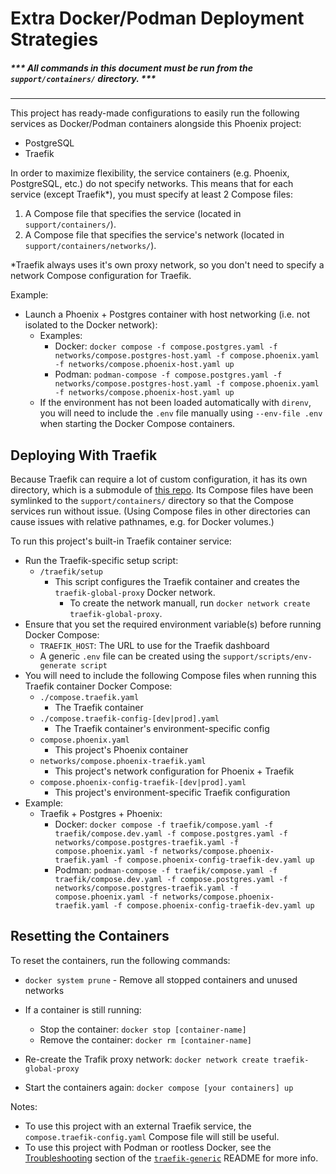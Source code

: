 # Extra Docker/Podman Deployment Strategies

##### \*\*\* All commands in this document must be run from the `support/containers/` directory. \*\*\*

---

This project has ready-made configurations to easily run the following services as Docker/Podman containers alongside this Phoenix project:

- PostgreSQL
- Traefik

In order to maximize flexibility, the service containers (e.g. Phoenix, PostgreSQL, etc.) do not specify networks. This means that for each service (except Traefik\*), you must specify at least 2 Compose files:

1. A Compose file that specifies the service (located in `support/containers/`).
2. A Compose file that specifies the service's network (located in `support/containers/networks/`).

\*Traefik always uses it's own proxy network, so you don't need to specify a network Compose configuration for Traefik.

Example:

- Launch a Phoenix + Postgres container with host networking (i.e. not isolated to the Docker network):
  - Examples:
    - Docker: `docker compose -f compose.postgres.yaml -f networks/compose.postgres-host.yaml -f compose.phoenix.yaml -f networks/compose.phoenix-host.yaml up`
    - Podman: `podman-compose -f compose.postgres.yaml -f networks/compose.postgres-host.yaml -f compose.phoenix.yaml -f networks/compose.phoenix-host.yaml up`
  - If the environment has not been loaded automatically with `direnv`, you will need to include the `.env` file manually using `--env-file .env` when starting the Docker Compose containers.

## Deploying With Traefik

Because Traefik can require a lot of custom configuration, it has its own directory, which is a submodule of [this repo](https://github.com/arcanemachine/traefik-generic). Its Compose files have been symlinked to the `support/containers/` directory so that the Compose services run without issue. (Using Compose files in other directories can cause issues with relative pathnames, e.g. for Docker volumes.)

To run this project's built-in Traefik container service:

- Run the Traefik-specific setup script:
  - `/traefik/setup`
    - This script configures the Traefik container and creates the `traefik-global-proxy` Docker network.
      - To create the network manuall, run `docker network create traefik-global-proxy`.
- Ensure that you set the required environment variable(s) before running Docker Compose:
  - `TRAEFIK_HOST`: The URL to use for the Traefik dashboard
  - A generic `.env` file can be created using the `support/scripts/env-generate script`
- You will need to include the following Compose files when running this Traefik container Docker Compose:
  - `./compose.traefik.yaml`
    - The Traefik container
  - `./compose.traefik-config-[dev|prod].yaml`
    - The Traefik container's environment-specific config
  - `compose.phoenix.yaml`
    - This project's Phoenix container
  - `networks/compose.phoenix-traefik.yaml`
    - This project's network configuration for Phoenix + Traefik
  - `compose.phoenix-config-traefik-[dev|prod].yaml`
    - This project's environment-specific Traefik configuration
- Example:
  - Traefik + Postgres + Phoenix:
    - Docker: `docker compose -f traefik/compose.yaml -f traefik/compose.dev.yaml -f compose.postgres.yaml -f networks/compose.postgres-traefik.yaml -f compose.phoenix.yaml -f networks/compose.phoenix-traefik.yaml -f compose.phoenix-config-traefik-dev.yaml up`
    - Podman: `podman-compose -f traefik/compose.yaml -f traefik/compose.dev.yaml -f compose.postgres.yaml -f networks/compose.postgres-traefik.yaml -f compose.phoenix.yaml -f networks/compose.phoenix-traefik.yaml -f compose.phoenix-config-traefik-dev.yaml up`

## Resetting the Containers

To reset the containers, run the following commands:

- `docker system prune` - Remove all stopped containers and unused networks

- If a container is still running:

  - Stop the container: `docker stop [container-name]`
  - Remove the container: `docker rm [container-name]`

- Re-create the Trafik proxy network: `docker network create traefik-global-proxy`

- Start the containers again: `docker compose [your containers] up`

Notes:

- To use this project with an external Traefik service, the `compose.traefik-config.yaml` Compose file will still be useful.
- To use this project with Podman or rootless Docker, see the [Troubleshooting](https://github.com/arcanemachine/traefik-generic#troubleshooting) section of the [`traefik-generic`](https://github.com/arcanemachine/traefik-generic) README for more info.
